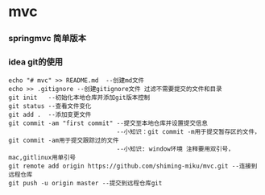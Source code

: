 # mvc
 ### springmvc 简单版本
 ### idea git的使用
    echo "# mvc" >> README.md  --创建md文件
    echo >> .gitignore --创建gitignore文件 过滤不需要提交的文件和目录
    git init   --初始化本地仓库并添加git版本控制
    git status --查看文件变化
    git add .  --添加变更文件
    git commit -am "first commit" --提交至本地仓库并设置提交信息
                                  --小知识：git commit -m用于提交暂存区的文件，git commit -am用于提交跟踪过的文件
                                  --小知识: window环境 注释要用双引号，mac,gitlinux用单引号
    git remote add origin https://github.com/shiming-miku/mvc.git --连接到远程仓库
    git push -u origin master --提交到远程仓库git
